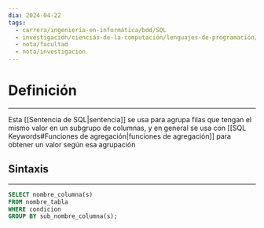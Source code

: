 ```yaml
---
dia: 2024-04-22
tags:
  - carrera/ingeniería-en-informática/bdd/SQL
  - investigación/ciencias-de-la-computación/lenguajes-de-programación/lenguaje-SQL
  - nota/facultad
  - nota/investigacion
---
```

# Definición
---
Esta [[Sentencia de SQL|sentencia]] se usa para agrupa filas que tengan el mismo valor en un subgrupo de columnas, y en general se usa con [[SQL Keywords#Funciones de agregación|funciones de agregación]] para obtener un valor según esa agrupación

## Sintaxis
---
```SQL
SELECT nombre_columna(s)
FROM nombre_tabla
WHERE condicion
GROUP BY sub_nombre_columna(s);
```